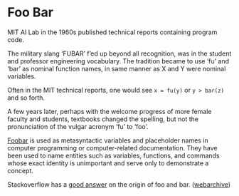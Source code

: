 # Foo Bar

MIT AI Lab in the 1960s published technical reports containing program code.

The military slang ‘FUBAR’ f’ed up beyond all recognition, was in the student and professor engineering vocabulary. The tradition became to use ‘fu’ and ‘bar’ as nominal function names, in same manner as X and Y were nominal variables.

Often in the MIT technical reports, one would see `x = fu(y)` or `y > bar(z)` and so forth. 

A few years later, perhaps with the welcome progress of more female faculty and students, textbooks changed the spelling, but not the pronunciation of the vulgar acronym ‘fu’ to ‘foo’.

[Foobar](https://en.wikipedia.org/wiki/Foobar) is used as metasyntactic variables and placeholder names in computer programming or computer-related documentation. They have been used to name entities such as variables, functions, and commands whose exact identity is unimportant and serve only to demonstrate a concept.

Stackoverflow has a [good answer](https://stackoverflow.com/questions/4868904/what-is-the-origin-of-foo-and-bar#6727104) on the origin of foo and bar. ([webarchive](https://web.archive.org/web/20240000000000*/https://stackoverflow.com/questions/4868904/what-is-the-origin-of-foo-and-bar#6727104))